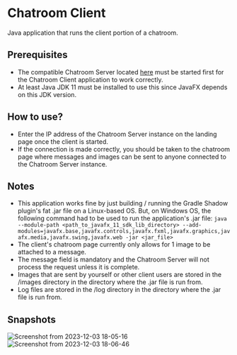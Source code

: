 # Chatroom Client
Java application that runs the client portion of a chatroom.

## Prerequisites
- The compatible Chatroom Server located [here](https://github.com/krm534/Chatroom-Server) must be started first for the Chatroom Client application to work correctly.
- At least Java JDK 11 must be installed to use this since JavaFX depends on this JDK version.

## How to use?
- Enter the IP address of the Chatroom Server instance on the landing page once the client is started.
- If the connection is made correctly, you should be taken to the chatroom page where messages and images can be sent to anyone connected to the Chatroom Server instance.

## Notes
- This application works fine by just building / running the Gradle Shadow plugin's fat .jar file on a Linux-based OS. But, on Windows OS, the following command had to be used to run the application's .jar file: `java --module-path <path_to_javafx_11_sdk_lib_directory> --add-modules=javafx.base,javafx.controls,javafx.fxml,javafx.graphics,javafx.media,javafx.swing,javafx.web -jar <jar_file>`
- The client's chatroom page currently only allows for 1 image to be attached to a message.
- The message field is mandatory and the Chatroom Server will not process the request unless it is complete.
- Images that are sent by yourself or other client users are stored in the /images directory in the directory where the .jar file is run from.
- Log files are stored in the /log directory in the directory where the .jar file is run from.

## Snapshots
![Screenshot from 2023-12-03 18-05-16](https://github.com/krm534/Chatroom-Client/assets/25673410/86dc2baa-a5d8-4d31-9f4c-3206327b2e4b)
![Screenshot from 2023-12-03 18-06-46](https://github.com/krm534/Chatroom-Client/assets/25673410/2810aa5a-b2ba-4629-86cb-504107effe28)

